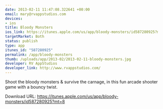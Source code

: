 ```yaml
--- 
date: 2013-02-11 11:47:08.322641 +00:00
email: mary@rvappstudios.com
devices: 
- ios
title: Bloody Monsters
ios_link: https://itunes.apple.com/us/app/bloody-monsters/id587280925?mt=8
targetMarket: Both
status: publish
type: app
itunes_id: "587280925"
permalink: /app/bloody-monsters
thumb: /uploads/app/2013-02/2013-02-11-bloody-monsters.jpg
developer: RV AppStudios
developer_link: http://www.rvappstudios.com/
---
```


Shoot the bloody monsters & survive the carnage, in this fun arcade shooter game with a bouncy twist.

Download URL:
https://itunes.apple.com/us/app/bloody-monsters/id587280925?mt=8
